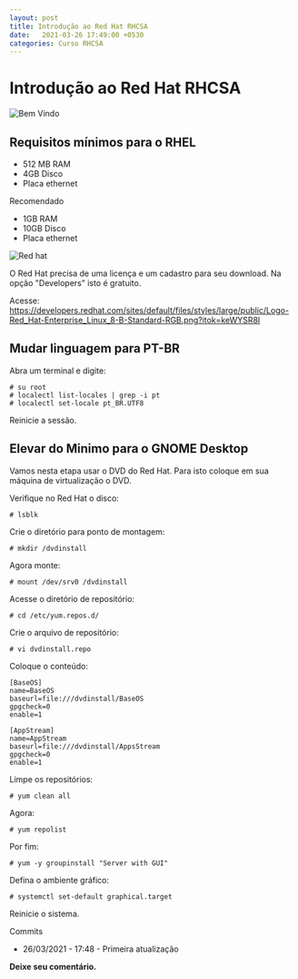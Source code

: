 ```yaml
---
layout: post
title: Introdução ao Red Hat RHCSA
date:   2021-03-26 17:49:00 +0530
categories: Curso RHCSA
---
```

Introdução ao Red Hat RHCSA
====

![Bem Vindo](https://developers.redhat.com/sites/default/files/styles/large/public/RHEL-helloworld.png?itok=kTPVSU3E)


Requisitos mínimos para o RHEL
---

* 512 MB RAM
* 4GB Disco
* Placa ethernet

Recomendado

* 1GB RAM
* 10GB Disco
* Placa ethernet

![Red hat](https://developers.redhat.com/sites/default/files/styles/large/public/Logo-Red_Hat-Enterprise_Linux_8-B-Standard-RGB.png?itok=keWYSR8I)

O Red Hat precisa de uma licença e um cadastro para seu download. Na opção "Developers" isto é gratuito. 

Acesse:
https://developers.redhat.com/sites/default/files/styles/large/public/Logo-Red_Hat-Enterprise_Linux_8-B-Standard-RGB.png?itok=keWYSR8I

## Mudar linguagem para PT-BR
Abra um terminal e digite:

```
# su root
# localectl list-locales | grep -i pt
# localectl set-locale pt_BR.UTF8
```

Reinicie a sessão.

## Elevar do Minimo para o GNOME Desktop

Vamos nesta etapa usar o DVD do Red Hat. Para isto coloque em sua máquina de virtualização o DVD.

Verifique no Red Hat o disco:

```
# lsblk
```

Crie o diretório para ponto de montagem:

```
# mkdir /dvdinstall
```

Agora monte:

```
# mount /dev/srv0 /dvdinstall
```

Acesse o diretório de repositório:

```
# cd /etc/yum.repos.d/
```

Crie o arquivo de repositório:

```
# vi dvdinstall.repo
```

Coloque o conteúdo:

```
[BaseOS]
name=BaseOS
baseurl=file:///dvdinstall/BaseOS
gpgcheck=0
enable=1

[AppStream]
name=AppStream
baseurl=file:///dvdinstall/AppsStream
gpgcheck=0
enable=1
```

Limpe os repositórios:

```
# yum clean all
```

Agora:

```
# yum repolist
```


Por fim:

```
# yum -y groupinstall "Server with GUI"
```

Defina o ambiente gráfico:

```
# systemctl set-default graphical.target
```

Reinicie o sistema.


Commits
- 26/03/2021 - 17:48 - Primeira atualização

**Deixe seu comentário.**

